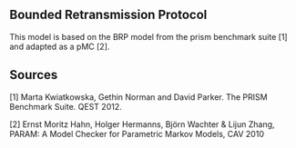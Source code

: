 Bounded Retransmission Protocol
--------------------------------

This model is based on the BRP model from the prism benchmark suite [1] and adapted as a pMC [2].

Sources
---------
[1] Marta Kwiatkowska, Gethin Norman and David Parker. The PRISM Benchmark Suite. QEST 2012.

[2] Ernst Moritz Hahn, Holger Hermanns, Björn Wachter & Lijun Zhang, PARAM: A Model Checker for Parametric Markov Models, CAV 2010
